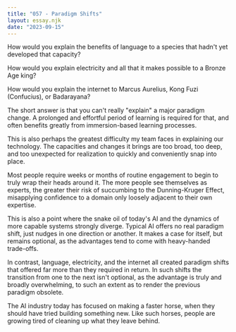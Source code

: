 ```yaml
---
title: "057 - Paradigm Shifts"
layout: essay.njk
date: "2023-09-15"
---
```


How would you explain the benefits of language to a species that hadn't yet developed that capacity?

How would you explain electricity and all that it makes possible to a Bronze Age king?

How would you explain the internet to Marcus Aurelius, Kong Fuzi (Confucius), or Badarayana?

The short answer is that you can't really "explain" a major paradigm change. A prolonged and effortful period of learning is required for that, and often benefits greatly from immersion-based learning processes.

This is also perhaps the greatest difficulty my team faces in explaining our technology. The capacities and changes it brings are too broad, too deep, and too unexpected for realization to quickly and conveniently snap into place.

Most people require weeks or months of routine engagement to begin to truly wrap their heads around it. The more people see themselves as experts, the greater their risk of succumbing to the Dunning-Kruger Effect, misapplying confidence to a domain only loosely adjacent to their own expertise.

This is also a point where the snake oil of today's AI and the dynamics of more capable systems strongly diverge. Typical AI offers no real paradigm shift, just nudges in one direction or another. It makes a case for itself, but remains optional, as the advantages tend to come with heavy-handed trade-offs.

In contrast, language, electricity, and the internet all created paradigm shifts that offered far more than they required in return. In such shifts the transition from one to the next isn't optional, as the advantage is truly and broadly overwhelming, to such an extent as to render the previous paradigm obsolete.

The AI industry today has focused on making a faster horse, when they should have tried building something new. Like such horses, people are growing tired of cleaning up what they leave behind.